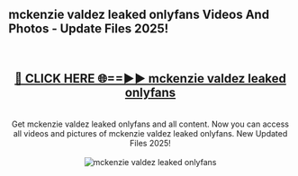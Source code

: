 <h2>mckenzie valdez leaked onlyfans Videos And Photos - Update Files 2025!</h2>
<br>
<div align="center">
<h2><a href="https://top-ai-tools.click/QrbHav" rel="nofollow">🔴 CLICK HERE 🌐==►► mckenzie valdez leaked onlyfans</a></h2>
<br>
Get mckenzie valdez leaked onlyfans and all content. Now you can access all videos and pictures of mckenzie valdez leaked onlyfans. New Updated Files 2025!
<br>
<br>
<a href="https://top-ai-tools.click/QrbHav" rel="nofollow" data-target="animated-image.originalLink"><img src="https://i.ibb.co.com/WyWwxjT/player-gif2.gif" alt="mckenzie valdez leaked onlyfans" style="max-width: 100%; display: inline-block;" data-target="animated-image.originalImage"></a>
</div>
<br>